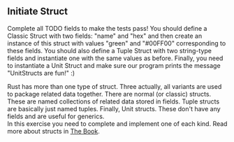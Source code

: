 ## Initiate Struct

Complete all TODO fields to make the tests pass!
You should define a Classic Struct with two fields: "name" and "hex" and then create an instance of this struct with values "green" and "#00FF00" corresponding to these fields. 
You should also define a Tuple Struct with two string-type fields and instantiate one with the same values as before. 
Finally, you need to instantiate a Unit Struct and make sure our program prints the message "UnitStructs are fun!" :)

<div class="hint">
Rust has more than one type of struct. Three actually, all variants are used to package related data together.
There are normal (or classic) structs. These are named collections of related data stored in fields.
Tuple structs are basically just named tuples.
Finally, Unit structs. These don't have any fields and are useful for generics.
</div>

<div class="hint">
In this exercise you need to complete and implement one of each kind.
Read more about structs in <a href="https://doc.rust-lang.org/book/ch05-01-defining-structs.html">The Book</a>.
</div>

